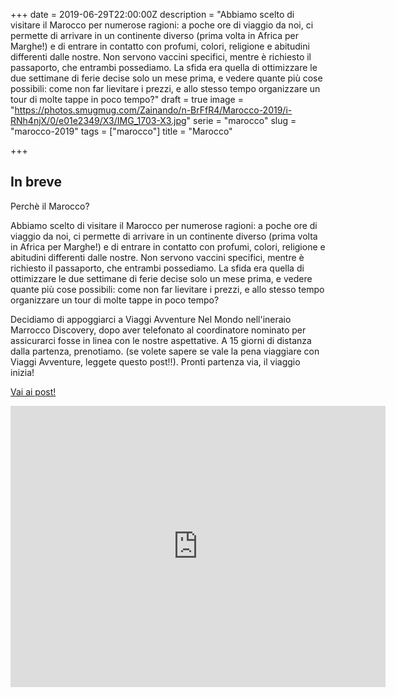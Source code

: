 +++
date = 2019-06-29T22:00:00Z
description = "Abbiamo scelto di visitare il Marocco per numerose ragioni: a poche ore di viaggio da noi, ci permette di arrivare in un continente diverso (prima volta in Africa per Marghe!) e di entrare in contatto con profumi, colori, religione e abitudini differenti dalle nostre. Non servono vaccini specifici, mentre è richiesto il passaporto, che entrambi possediamo. La sfida era quella di ottimizzare le due settimane di ferie decise solo un mese prima, e vedere quante più cose possibili: come non far lievitare i prezzi, e allo stesso tempo organizzare un tour di molte tappe in poco tempo?"
draft = true
image = "https://photos.smugmug.com/Zainando/n-BrFfR4/Marocco-2019/i-RNh4njX/0/e01e2349/X3/IMG_1703-X3.jpg"
serie = "marocco"
slug = "marocco-2019"
tags = ["marocco"]
title = "Marocco"

+++
## In breve

Perchè il Marocco?

Abbiamo scelto di visitare il Marocco per numerose ragioni: a poche ore di viaggio da noi, ci permette di arrivare in un continente diverso (prima volta in Africa per Marghe!) e di entrare in contatto con profumi, colori, religione e abitudini differenti dalle nostre. Non servono vaccini specifici, mentre è richiesto il passaporto, che entrambi possediamo. La sfida era quella di ottimizzare le due settimane di ferie decise solo un mese prima, e vedere quante più cose possibili: come non far lievitare i prezzi, e allo stesso tempo organizzare un tour di molte tappe in poco tempo?

Decidiamo di appoggiarci a Viaggi Avventure Nel Mondo nell'ineraio Marrocco Discovery, dopo aver telefonato al coordinatore nominato per assicurarci fosse in linea con le nostre aspettative. A 15 giorni di distanza dalla partenza, prenotiamo. (se volete sapere se vale la pena viaggiare con Viaggi Avventure, leggete questo post!!). Pronti partenza via, il viaggio inizia!

[Vai ai post!](/serie/marocco/)

<iframe src="https://www.google.com/maps/d/embed?mid=1l5ZWeuqmjAGYup_v0UO1ZqzWuj7F-1C0" width="600" height="450" frameborder="0" style="border:0;" allowfullscreen="" aria-hidden="false" tabindex="0"></iframe>
